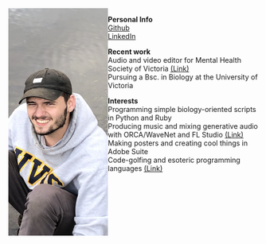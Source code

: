 <img align="left" src="https://raw.githubusercontent.com/alexpinch/alexpinch.github.io/gh-pages/images/me.png" width=200/>

**Personal Info**  
[Github](https://github.com/alexpinch)  
[LinkedIn](https://www.linkedin.com/in/alexpinch/)  

**Recent work**  
Audio and video editor for Mental Health Society of Victoria [(Link)](https://www.youtube.com/channel/UCLASe6vSxNnNJvys95J2eiQ)  
Pursuing a Bsc. in Biology at the University of Victoria
			
**Interests**  
Programming simple biology-oriented scripts in Python and Ruby  
Producing music and mixing generative audio with ORCA/WaveNet and FL Studio [(Link)](https://soundcloud.com/alexpinch/sample-sounds/s-UXw9TEVJt2r?utm_source=clipboard&utm_medium=text&utm_campaign=social_sharing)  
Making posters and creating cool things in Adobe Suite  
Code-golfing and esoteric programming languages [(Link)](https://code.golf/golfers/alexpinch)  

